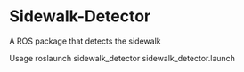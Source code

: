 # Sidewalk-Detector
A ROS package that detects the sidewalk

Usage
roslaunch sidewalk_detector sidewalk_detector.launch
